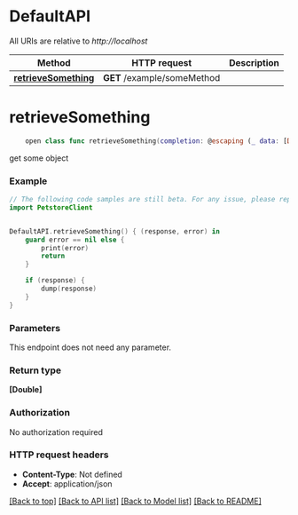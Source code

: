 # DefaultAPI

All URIs are relative to *http://localhost*

Method | HTTP request | Description
------------- | ------------- | -------------
[**retrieveSomething**](DefaultAPI.md#retrievesomething) | **GET** /example/someMethod | 


# **retrieveSomething**
```swift
    open class func retrieveSomething(completion: @escaping (_ data: [Double]?, _ error: Error?) -> Void)
```



get some object

### Example
```swift
// The following code samples are still beta. For any issue, please report via http://github.com/OpenAPITools/openapi-generator/issues/new
import PetstoreClient


DefaultAPI.retrieveSomething() { (response, error) in
    guard error == nil else {
        print(error)
        return
    }

    if (response) {
        dump(response)
    }
}
```

### Parameters
This endpoint does not need any parameter.

### Return type

**[Double]**

### Authorization

No authorization required

### HTTP request headers

 - **Content-Type**: Not defined
 - **Accept**: application/json

[[Back to top]](#) [[Back to API list]](../README.md#documentation-for-api-endpoints) [[Back to Model list]](../README.md#documentation-for-models) [[Back to README]](../README.md)

